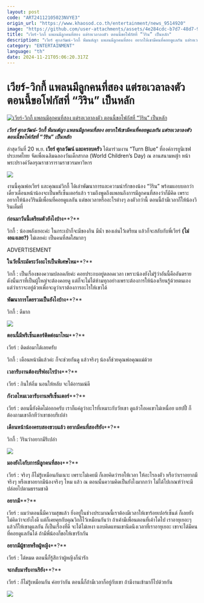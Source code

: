 ```yaml
---
layout: post
code: "ART24112105023NVYE3"
origin_url: "https://www.khaosod.co.th/entertainment/news_9514920"
image: "https://github.com/user-attachments/assets/4e284cdc-b7d7-48d7-951e-6d510fb0bc71"
title: "เวียร์-วิกกี้ แพลนมีลูกคนที่สอง แต่รอเวลาลงตัว ตอนนี้ขอโฟกัสที่ “วิริน” เป็นหลัก"
description: "เวียร์ ศุกลวัฒน์-วิกกี้ พีมนต์ญา แพลนมีลูกคนที่สอง อยากให้เขามีคนที่คอยดูแลกัน แต่รอเวลาลงตัว ตอนนี้ขอโฟกัสที่ “วิริน” เป็นหลัก"
category: "ENTERTAINMENT"
language: "th"
date: 2024-11-21T05:06:20.317Z
---
```


# เวียร์-วิกกี้ แพลนมีลูกคนที่สอง แต่รอเวลาลงตัว ตอนนี้ขอโฟกัสที่ “วิริน” เป็นหลัก

[![เวียร์-วิกกี้ แพลนมีลูกคนที่สอง แต่รอเวลาลงตัว ตอนนี้ขอโฟกัสที่ “วิริน” เป็นหลัก](https://www.khaosod.co.th/wpapp/uploads/2024/11/weir1.jpg "เวียร์-วิกกี้ แพลนมีลูกคนที่สอง แต่รอเวลาลงตัว ตอนนี้ขอโฟกัสที่ “วิริน” เป็นหลัก")](https://www.khaosod.co.th/wpapp/uploads/2024/11/weir1.jpg)

_**เวียร์ ศุกลวัฒน์-วิกกี้ พีมนต์ญา แพลนมีลูกคนที่สอง อยากให้เขามีคนที่คอยดูแลกัน แต่รอเวลาลงตัว ตอนนี้ขอโฟกัสที่ “วิริน” เป็นหลัก**_

ล่าสุดวันที่ 20 พ.ย. **เวียร์ ศุกลวัฒน์ และครอบครัว** ได้มาร่วมงาน “Turn Blue” ที่องค์การยูนิเซฟ ประเทศไทย จัดเพื่อเฉลิมฉลองวันเด็กสากล (World Children’s Day) ณ ลานสนามหญ้า หน้าพระปรางค์วัดอรุณราชวรารามราชวรมหาวิหาร

[![](https://www.khaosod.co.th/wpapp/uploads/2024/11/weir6.jpg)](https://www.khaosod.co.th/wpapp/uploads/2024/11/weir6.jpg)

งานนี้คุณพ่อเวียร์ และคุณแม่วิกกี้ ได้เล่าพัฒนาการและความน่ารักของน้อง “วิริน” พร้อมแอบบอกว่าเดี๋ยวเดือนหน้าน้องจะเป็นพรีเซ็นเตอร์แล้ว รวมถึงพูดถึงแพลนถึงการมีลูกคนที่สองว่าก็มีคิด เพราะอยากให้น้องวิรินมีเพื่อนที่คอยดูแลกัน แต่ขอเวลาหรืออะไรต่างๆ ลงตัวกว่านี้ ตอนนี้ถ้ามีเวลาก็ให้น้องวิรินเต็มที่

**ก่อนมาวันนี้เตรียมตัวยังไงบ้าง****?**

วิกกี้ : น้องพลังเยอะค่ะ ในกระเป๋าก็จะมีของกิน มีน้ำ ของเล่นไว้เตรียม แล้วก็จะสลับกับพี่เวียร์ **(ไม่งอแงเลย?)** ไม่เลยค่ะ เป็นคนที่สดใสมากๆ

ADVERTISEMENT

**ในวัยนี้ระมัดระวังอะไรเป็นพิเศษไหม****?**

วิกกี้ : เป็นเรื่องของความปลอดภัยค่ะ คอยประกบอยู่ตลอดเวลา เพราะน้องยังไม่รู้ว่าอันนี้คืออันตราย ดังนั้นเราที่เป็นผู้ใหญ่จะต้องคอยดู แต่ก็จะไม่ได้ห้ามทุกอย่างเพราะต้องการให้น้องเรียนรู้ด้วยตนเอง แต่ว่าเราจะอยู่ด้วยเพื่อจะดูว่าเราต้องการอะไรให้เขาได้

**พัฒนาการโดยรวมเป็นยังไงบ้าง****?**

วิกกี้ : ดีมาก

[![](https://www.khaosod.co.th/wpapp/uploads/2024/11/weir5.jpg)](https://www.khaosod.co.th/wpapp/uploads/2024/11/weir5.jpg)

**ตอนนี้มีพรีเซ็นเตอร์ติดต่อมาไหม****?**

เวียร์ : ติดต่อมาได้เลยครับ

วิกกี้ : เดือนหน้ามีแล้วค่ะ ก็จะช่วยกันดู แล้วจริงๆ น้องก็ช่วยคุณพ่อคุณแม่ด้วย

**เวลารับงานต้องบรีฟอะไรบ้าง****?**

เวียร์ : กินให้อิ่ม นอนให้หลับ จะได้อารมณ์ดี

**กังวลไหมเวลารับงานพรีเซ็นเตอร์****?**

เวียร์ : ตอนนี้ยังคิดไม่ออกครับ เราก็แค่ดูว่าอะไรที่เหมาะกับวัยเขา ดูแล้วโอเคเขาไม่เหนื่อย แฮปปี้ ก็ต้องถามเขาอีกทีว่าเขาชอบรึเปล่า

**เดือนหน้าน้องครบสองขวบแล้ว อยากมีคนที่สองรึยัง****?**

วิกกี้ : วิรินว่าอยากมีรึเปล่า

[![](https://www.khaosod.co.th/wpapp/uploads/2024/11/weir3.jpg)](https://www.khaosod.co.th/wpapp/uploads/2024/11/weir3.jpg)

**มองยังไงกับการมีลูกคนที่สอง****?**

เวียร์ : จริงๆ ก็ไม่รู้เหมือนกันเนาะ เพราะไม่เคยมี ก็เลยคิดว่ารอให้เวลา ให้อะไรลงตัว หรือว่าเราอยากมีจริงๆ หรือเขาอยากมีน้องจริงๆ ไหม แล้ว ณ ตอนนั้นความคิดเป็นยังไงมากกว่า ไม่ได้ไปเกณฑ์ว่าจะมี ปล่อยไปตามธรรมชาติ

**อยากมี****?**

เวียร์ : ผมว่าตอนนี้มีความสุขแล้ว ยิ่งอยู่ในช่วงประมาณนี้เราต้องมีเวลาให้เขาร้อยเปอร์เซ็นต์ ก็เลยยังไม่คิดว่าจะยังไงดี แต่ก็เคยคุยกับคุณวิกกี้ไว้เหมือนกันว่า ถ้าเค้ามีเพื่อนตอนที่เค้าโตไป เราอายุเยอะๆ แล้วก็ให้เขาดูแลกัน ก็เป็นเรื่องที่ดี จะได้ไม่เหงา แอบคิดแทนเขานิดนึงเวลาที่เราอายุเยอะ เขาจะได้มีคนที่คอยดูแลกันได้ ถ้ามีพี่น้องก็ขอให้เขารักกัน

**อยากมีผู้ชายหรือผู้หญิง****?**

เวียร์ : ได้หมด ตอนนี้ก็รู้สึกว่าผู้หญิงก็น่ารัก

**จะกลับมารับงานรึยัง****?**

เวียร์ : ก็ไม่รู้เหมือนกัน ค่อยว่ากัน ตอนนี้ก็ถ้ามีเวลาก็อยู่กับเขา ถ้ามีงานเข้ามาก็ไปด้วยกัน

[![](https://www.khaosod.co.th/wpapp/uploads/2024/11/weir4.jpg)](https://www.khaosod.co.th/wpapp/uploads/2024/11/weir4.jpg)